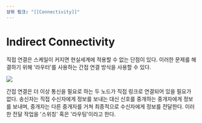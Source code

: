 ```yaml
---
상위 링크: "[[Connectivity]]"
---
```

# Indirect Connectivity
직접 연결은 스케일이 커지면 현실세계에 적용할 수 없는 단점이 있다. 이러한 문제를 해결하기 위해 '라우터'를 사용하는 간접 연결 방식을 사용할 수 있다.

![](https://i.imgur.com/vUq6P80.png)

간접 연결은 더 이상 통신을 필요로 하는 두 노드가 직접 링크로 연결되어 있을 필요가 없다. 송신자는 직접 수신자에게 정보를 보내는 대신 신호를 중개하는 중개자에게 정보를 보내며, 중개자는 다른 중개자를 거쳐 최종적으로 수신자에게 정보를 전달한다. 이러한 전달 작업을 '스위칭' 혹은 '라우팅'이라고 한다.

